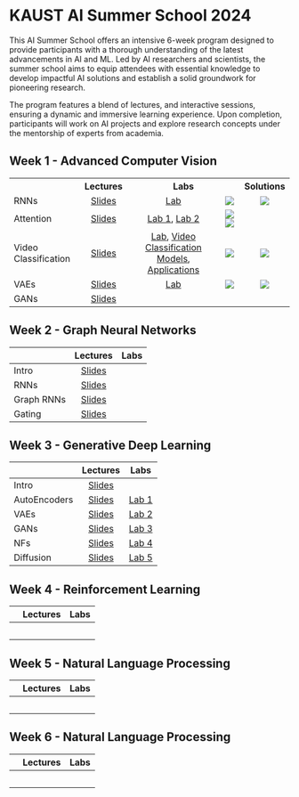# KAUST AI Summer School 2024

This AI Summer School offers an intensive 6-week program designed to provide participants with a thorough understanding
of the latest advancements in AI and ML. Led by AI researchers and scientists, the summer school aims to equip attendees
with essential knowledge to develop impactful AI solutions and establish a solid groundwork for pioneering research.

The program features a blend of lectures, and interactive sessions, ensuring a dynamic and immersive learning
experience. Upon completion, participants will work on AI projects and explore research concepts under the mentorship of
experts from academia.

## Week 1 - Advanced Computer Vision 

<table>
  <tr>
    <th></th>
    <th><b>Lectures</b></th>
    <th colspan="2"><b>Labs</b></th>
    <th><b>Solutions</b></th>
  </tr>
  <tr>
    <td>RNNs</td>
    <td align="center"><a href="https://github.com/VictorCeballos/KAUST-AI-SS/blob/main/Week%201%20-%20Advanced%20Computer%20Vision/Day1/1_RNNs.pdf">Slides</a></td>
    <td align="center"><a href="https://github.com/VictorCeballos/KAUST-AI-SS/blob/main/Week%201%20-%20Advanced%20Computer%20Vision/Day1/Lab1_Exercise.ipynb">Lab</a></td>
    <td align="center"><a href="https://colab.research.google.com/github/VictorCeballos/KAUST-AI-SS/blob/main/Week%201%20-%20Advanced%20Computer%20Vision/Day1/Lab1_Exercise.ipynb"><img src="https://colab.research.google.com/assets/colab-badge.svg"></a></td>
    <td align="center"><a href="https://colab.research.google.com/github/VictorCeballos/KAUST-AI-SS/blob/main/Week%201%20-%20Advanced%20Computer%20Vision/Day1/Lab1_Solved.ipynb"><img src="https://colab.research.google.com/assets/colab-badge.svg"></a></td>
  </tr>
  <tr>
    <td>Attention</td>
    <td align="center"><a href="https://github.com/VictorCeballos/KAUST-AI-SS/blob/main/Week%201%20-%20Advanced%20Computer%20Vision/Day2/2_Attention_ViT.pdf">Slides</a></td>
    <td align="center"><a href="https://github.com/VictorCeballos/KAUST-AI-SS/blob/main/Week%201%20-%20Advanced%20Computer%20Vision/Day2/DFAN%20Exercise.ipynb">Lab 1</a>, <a href="https://github.com/VictorCeballos/KAUST-AI-SS/blob/main/Week%201%20-%20Advanced%20Computer%20Vision/Day2/MHSA.ipynb">Lab 2</a></td>
    <td align="center"><a href="https://colab.research.google.com/github/VictorCeballos/KAUST-AI-SS/blob/main/Week%201%20-%20Advanced%20Computer%20Vision/Day2/DFAN%20Exercise.ipynb"><img src="https://colab.research.google.com/assets/colab-badge.svg"></a> <a href="[https://colab.research.google.com/github/VictorCeballos/KAUST-AI-SS/blob/main/Week%201%20-%20Advanced%20Computer%20Vision/Day2/DFAN%20Exercise.ipynb](https://colab.research.google.com/github/VictorCeballos/KAUST-AI-SS/blob/main/Week%201%20-%20Advanced%20Computer%20Vision/Day2/MHSA.ipynb"><img src="https://colab.research.google.com/assets/colab-badge.svg"></a></td>
    <td align="center"></td>
  </tr>
  <tr>
    <td>Video Classification</td>
    <td align="center"><a href="https://github.com/VictorCeballos/KAUST-AI-SS/blob/main/Week%201%20-%20Advanced%20Computer%20Vision/Day3/3_Video%20Classification.pdf">Slides</a></td>
    <td align="center"><a href="https://github.com/VictorCeballos/KAUST-AI-SS/blob/main/Week%201%20-%20Advanced%20Computer%20Vision/Day3/Video_classification_Exercises.ipynb">Lab</a>, <a href="https://github.com/kenshohara/video-classification-3d-cnn-pytorch">Video Classification Models</a>, <a href="https://github.com/FathUMinUllah3797/VD_ConvLSTM_GRU/tree/main">Applications</a></td>
    <td align="center"><a href="https://colab.research.google.com/drive/1ht8h-bzvAU7wDSlKAbrwW1SGrzygB1r9#scrollTo=_Ih_df2q0kw4"><img src="https://colab.research.google.com/assets/colab-badge.svg"></a></td>
    <td align="center"><a href="https://colab.research.google.com/drive/12rPSXtchX1Do07uEO2X8nkRtdR9dwk3d#scrollTo=_bROfh_K-Wxs"><img src="https://colab.research.google.com/assets/colab-badge.svg"></a></td>
  </tr>
  <tr>
    <td>VAEs</td>
    <td align="center"><a href="https://github.com/VictorCeballos/KAUST-AI-SS/blob/main/Week%201%20-%20Advanced%20Computer%20Vision/Day4/4_GenerativeAI_VAEs.pdf">Slides</a></td>
    <td align="center"><a href="https://github.com/VictorCeballos/KAUST-AI-SS/blob/main/Week%201%20-%20Advanced%20Computer%20Vision/Day4/Lab4.ipynb">Lab</a></td>
    <td align="center"><a href="https://colab.research.google.com/github/VictorCeballos/KAUST-AI-SS/blob/main/Week%201%20-%20Advanced%20Computer%20Vision/Day4/Lab4.ipynb"><img src="https://colab.research.google.com/assets/colab-badge.svg"></a></td>
    <td align="center"><a href="https://colab.research.google.com/github/VictorCeballos/KAUST-AI-SS/blob/main/Week%201%20-%20Advanced%20Computer%20Vision/Day4/Lab4_Soln.ipynb"><img src="https://colab.research.google.com/assets/colab-badge.svg"></a></td>
  </tr>
  <tr>
    <td>GANs</td>
    <td align="center"><a href="https://github.com/VictorCeballos/KAUST-AI-SS/blob/main/Week%201%20-%20Advanced%20Computer%20Vision/Day5/5_Generative%20AI_GANs_CLIP.pdf">Slides</a></td>
    <td align="center"></td>
    <td align="center"></td>
    <td align="center"></td>
  </tr>
</table>


## Week 2 - Graph Neural Networks

|            | **Lectures** | **Labs** |
|:-----------|:------------:|:--------:|
| Intro      |  [Slides]()  |          |
| RNNs       |  [Slides]()  |          |
| Graph RNNs |  [Slides]()  |          |
| Gating     |  [Slides]()  |          |


## Week 3 - Generative Deep Learning

|              |                                     **Lectures**                                     |                                  **Labs**                                   |
|:-------------|:------------------------------------------------------------------------------------:|:---------------------------------------------------------------------------:|
| Intro        |   [Slides](https://github.com/DIG-Kaust/GenModelling/blob/main/slides/1_Intro.pdf)   |                                                                             |
| AutoEncoders |    [Slides](https://github.com/DIG-Kaust/GenModelling/blob/main/slides/2_VAE.pdf)    |    [Lab 1](https://github.com/DIG-Kaust/GenModelling/blob/main/labs/ae)     |
| VAEs         |    [Slides](https://github.com/DIG-Kaust/GenModelling/blob/main/slides/2_VAE.pdf)    |    [Lab 2](https://github.com/DIG-Kaust/GenModelling/blob/main/labs/vae)    |
| GANs         |   [Slides](https://github.com/DIG-Kaust/GenModelling/blob/main/slides/3_GANs.pdf)    |   [Lab 3](https://github.com/DIG-Kaust/GenModelling/blob/main/labs/gans)    |
| NFs          |    [Slides](https://github.com/DIG-Kaust/GenModelling/blob/main/slides/4_NF.pdf)     |    [Lab 4](https://github.com/DIG-Kaust/GenModelling/blob/main/labs/nf)     | 
| Diffusion    | [Slides](https://github.com/DIG-Kaust/GenModelling/blob/main/slides/5_Diffusion.pdf) | [Lab 5](https://github.com/DIG-Kaust/GenModelling/blob/main/labs/diffusion) |


## Week 4 - Reinforcement Learning

|                      | **Lectures** | **Labs** |
|:---------------------|:------------:|:--------:|
|                      |              |          |
|                      |              |          |
|                      |              |          |
|                      |              |          |
|                      |              |          |


## Week 5 - Natural Language Processing

|                      | **Lectures** | **Labs** |
|:---------------------|:------------:|:--------:|
|                      |              |          |
|                      |              |          |
|                      |              |          |
|                      |              |          |
|                      |              |          |


## Week 6 - Natural Language Processing

|                      | **Lectures** | **Labs** |
|:---------------------|:------------:|:--------:|
|                      |              |          |
|                      |              |          |
|                      |              |          |
|                      |              |          |
|                      |              |          |


